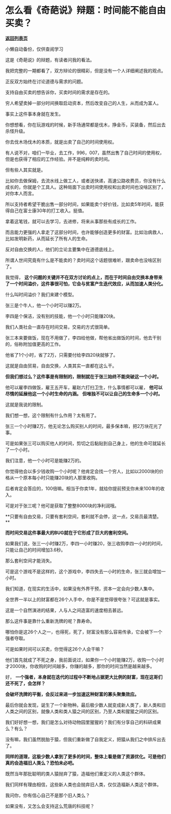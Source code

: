 # 怎么看《奇葩说》辩题：时间能不能自由买卖？

[**返回列表页**](/gzh/记忆承载)

小懒自动备份，仅供查阅学习

这是《奇葩说》的辩题，有读者问我的看法。  

  

我把完整的一期都看了，双方辩论的很精彩，但是没有一个人详细阐述我的观点。  

  

正反双方始终在讨论道德与需求的问题。  

  

支持自由买卖的想告诉你，买卖时间的需求是存在的。

  

穷人希望卖掉一部分时间换取启动资本，然后改变自己的人生，从而成为富人。

  

事实上这件事本身就在发生。

  

你想想看，你在玩游戏的时候，新手场通常都是伐木，挣金币，买装备，然后出去杀怪升级。  

  

你去伐木场伐木的本质，就是出卖了自己的时间使用权。  

  

有人说不对，咱们一毕业，去工作，996，007，虽然出售了自己时间的使用权，但是也获得了相应的工作经验。并不是纯粹的卖时间。

  

但有些人其实就是。

  

比如你去做保姆，去流水线上做工人，或者送快递，高速公路收费员，你没有什么成长的，你就是个工具人。这种局面下出卖时间使用权和出卖时间也没啥区别了，对你本人而言。

  

所以支持者希望干脆出售一部分时间，如果能卖个好价钱，比如卖5年时间，能获得自己在富士康30年的打工收入。挺值。  

  

拿着这笔钱，就可以去学习，去进修，将来从事那些有成长的工作。

  

而且能力更强的人拿走了这部分时间，也许能够创造更多的财富。比如治病救人，比如发明新药，从而延长了所有人的生命。

  

反对自由交换的人，他们的立论主要集中在道德底线上。

  

所谓人世间究竟有什么是不能卖的？卖时间这个话题很难听，跟卖命也没啥区别了。

  

我觉得， **这个问题的关键并不在双方讨论的点上，而在于时间自由交换本身带来了一个时间溢价，这件事很可怕，它会与贫富产生迭代效应，从而加速人类分化。**  

  

什么叫时间溢价？我们来建个模型。  

  

张三是个牛人，他一个小时可以赚2万。  

  

李四是个保洁，没有别的技能，他一个小时只能赚20块。

  

我们人类社会一直存在时间交易，交易的方式很简单。

  

张三本来要做饭，现在不用做了，李四给他做，帮他省出做饭的时间，他去干别的，俗称附加值更高的工作。

  

他省了1个小时，省了2万，只需要付给李四20块就够了。

  

这就是自由贸易，自由交换，人类其实一直都在这么干。

  

 **但我们想过么？这件事是有限制的，限制就在于张三始终不能突破这一个小时。**  

  

他可以雇李四做饭，雇王五开车，雇赵六打扫卫生，什么事情都可以雇， **他可以尽情的延展他这一个小时生命的内涵。**
**但唯独不可以让自己的生命多一个小时。**

  

这就是我说的限制。  

  

我们想一想，这个限制有什么作用？太有用了。  

  

张三一个小时赚2万，他无论怎么购买别人的时间，最多保本嘛，把2万块花光了事。

  

可是如果张三可以购买他人的时间，剪切之后黏贴到自己身上，他的生命可就延长了一个小时。

  

我们注意，他一个小时可是能赚2万的。  

  

你觉得他会以多少钱收购一个小时呢？他肯定会找一个穷人，比如以2000块的价格从一个原本每小时只能赚20块的人那里收购。  

  

后者肯定会答应的，100倍嘛。相当于你卖1年，就给你提前预支你未来100年的收入。

  

可是对于张三呢？他可是获取了整整8000块的净利润哦。

  

 **只要有自由交易，只要有套利空间，套利就不会停，这一点，交易员最清楚。  
**

  

 **而时间交易这件事最大的BUG就在于它形成了巨大的套利空间。**

  

如果我们说，张三一小时赚2万，李四一小时赚20，张三收购李四一小时的时间，只能让自己的时间增加3.6秒。  

  

那么套利空间才能消失。

  

可是这个游戏不是这样的，这个游戏中，李四失去一小时的生命，张三就会增加一小时。

  

我们知道，在现实的生活中，如果没有外界干预，资本一定会向少数人集中。  

  

全世界一半以上的财富都在26个人手中，你是不是觉得很夸张？可这就是事实。

  

这是一个自然演进的结果，人与人之间造富的速度相去甚远。  

  

那么这件事是靠什么重新洗牌的呢？靠寿命。

  

哪怕你是这26个人之一，也得死，死了，财富没有那么容易传承，它会被下一个强者夺取。  

  

可是如果时间可以买卖，你觉得这26个人会干嘛？  

  

他们首先就成了不死之身，我前面说过，如果你一个小时能赚2万，收购一个小时才2000块，你收购的时间越多，你赚的越多，那你的时间当然是越来越多。  

  

好， **一个强者，本身就在迭代的过程中不断地占据更大比例的财富，现在这哥们还不死了，会怎样？**

  

 **会破坏洗牌的平衡，会反过来进一步加速这种财富的寡头聚集效应。**

  

最后你就会发现，诞生了一个新物种。最后极少数人就变成新人类了，新人类和旧人类之间的区别，就像人类和类人猿之间的区别，乃至人类和猩猩之间的区别。

  

我们好好想一想，我们是怎么对待动物园里猩猩的？我们有分享自己的科研成果么？有么？

  

没有嘛，我们虽然脱胎于猿，但我们重新做了自我定义，把猿从我们之中排斥出去了。

  
 **同样的道理，这极少数人拿到了更多的时间，整体上看是做了资源优化。可是他们真的会造福旧人类么？恐怕未必吧。**

  

既然当年那批聪明的类人猿抛弃了猿，造福他们重定义的人类这个群体。

  

我们同样有理由相信，这些新人类也会抛弃旧人类，仅仅造福新人类这个群体。

  

我问你，你有信心自己不是那个旧人类么？

  

如果没有，又怎么会支持这么荒唐的科技呢？

